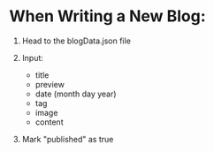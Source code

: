 # When Writing a New Blog:

1. Head to the blogData.json file

2. Input:
    - title
    - preview
    - date (month day year)
    - tag
    - image
    - content
    
3. Mark "published" as true
